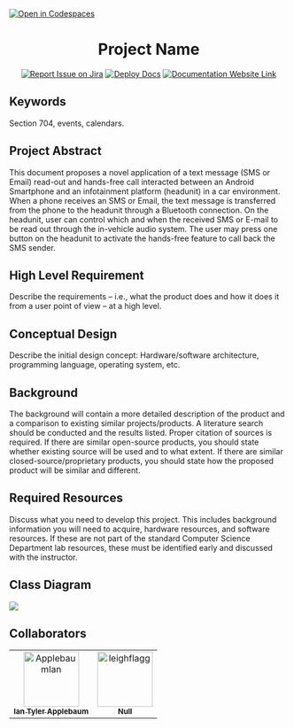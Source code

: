 [![Open in Codespaces](https://classroom.github.com/assets/launch-codespace-f4981d0f882b2a3f0472912d15f9806d57e124e0fc890972558857b51b24a6f9.svg)](https://classroom.github.com/open-in-codespaces?assignment_repo_id=9890114)
<div align="center">

# Project Name
[![Report Issue on Jira](https://img.shields.io/badge/Report%20Issues-Jira-0052CC?style=flat&logo=jira-software)](https://temple-cis-projects-in-cs.atlassian.net/jira/software/c/projects/DT/issues)
[![Deploy Docs](https://github.com/ApplebaumIan/tu-cis-4398-docs-template/actions/workflows/deploy.yml/badge.svg)](https://github.com/ApplebaumIan/tu-cis-4398-docs-template/actions/workflows/deploy.yml)
[![Documentation Website Link](https://img.shields.io/badge/-Documentation%20Website-brightgreen)](https://applebaumian.github.io/tu-cis-4398-docs-template/)


</div>


## Keywords

Section 704, events, calendars.

## Project Abstract

This document proposes a novel application of a text message (SMS or Email) read-out and hands-free call interacted between an Android Smartphone and an infotainment platform (headunit) in a car environment. When a phone receives an SMS or Email, the text message is transferred from the phone to the headunit through a Bluetooth connection. On the headunit, user can control which and when the received SMS or E-mail to be read out through the in-vehicle audio system. The user may press one button on the headunit to activate the hands-free feature to call back the SMS sender.

## High Level Requirement

Describe the requirements – i.e., what the product does and how it does it from a user point of view – at a high level.

## Conceptual Design

Describe the initial design concept: Hardware/software architecture, programming language, operating system, etc.

## Background

The background will contain a more detailed description of the product and a comparison to existing similar projects/products. A literature search should be conducted and the results listed. Proper citation of sources is required. If there are similar open-source products, you should state whether existing source will be used and to what extent. If there are similar closed-source/proprietary products, you should state how the proposed product will be similar and different.

## Required Resources

Discuss what you need to develop this project. This includes background information you will need to acquire, hardware resources, and software resources. If these are not part of the standard Computer Science Department lab resources, these must be identified early and discussed with the instructor.


## Class Diagram

[![](https://mermaid.ink/img/pako:eNptUsFOwzAM_ZUqpyG2H-gBiTE4wYTYxCRUCZnG66IlcUncQVT272TtVoWNXBI_--W92GlFSRJFLkoN3s8UVA5MYbO4ZsA4pcZKdNlk8nOTLYLW8NH4O9BoJbi-rCNe5No-mWUT3KFl_w5an0FDyPjNQ-CIhuDawBZf8LNBz6OrAa1BWX4gZ4AZ5TKyk2RTy-j7AizJKFslUO9hGpahxvRuh8zh2UWFE7pP33nf0drEobIJvULuK_4lJx1tU8oiQhBu14xu_te48q-glZxBSECHhnbY6cyJV4o3yi6_aIW49SOpSn5Unk_6YiwMxlYpGYfcqRaCN2iwEHk8xlFtC1HYQx00TItgS5Gza3As-lYe_4TI16B9RFEqJvd0_DWHbSxqsG9Ep5r9L9EIvh8?type=png)](https://mermaid.live/edit#pako:eNptUsFOwzAM_ZUqpyG2H-gBiTE4wYTYxCRUCZnG66IlcUncQVT272TtVoWNXBI_--W92GlFSRJFLkoN3s8UVA5MYbO4ZsA4pcZKdNlk8nOTLYLW8NH4O9BoJbi-rCNe5No-mWUT3KFl_w5an0FDyPjNQ-CIhuDawBZf8LNBz6OrAa1BWX4gZ4AZ5TKyk2RTy-j7AizJKFslUO9hGpahxvRuh8zh2UWFE7pP33nf0drEobIJvULuK_4lJx1tU8oiQhBu14xu_te48q-glZxBSECHhnbY6cyJV4o3yi6_aIW49SOpSn5Unk_6YiwMxlYpGYfcqRaCN2iwEHk8xlFtC1HYQx00TItgS5Gza3As-lYe_4TI16B9RFEqJvd0_DWHbSxqsG9Ep5r9L9EIvh8)

## Collaborators

[//]: # ( readme: collaborators -start )
<table>
<tr>
    <td align="center">
        <a href="https://github.com/ApplebaumIan">
            <img src="https://avatars.githubusercontent.com/u/9451941?v=4" width="100;" alt="ApplebaumIan"/>
            <br />
            <sub><b>Ian Tyler Applebaum</b></sub>
        </a>
    </td>
    <td align="center">
        <a href="https://github.com/leighflagg">
            <img src="https://avatars.githubusercontent.com/u/77810293?v=4" width="100;" alt="leighflagg"/>
            <br />
            <sub><b>Null</b></sub>
        </a>
    </td></tr>
</table>

[//]: # ( readme: collaborators -end )
